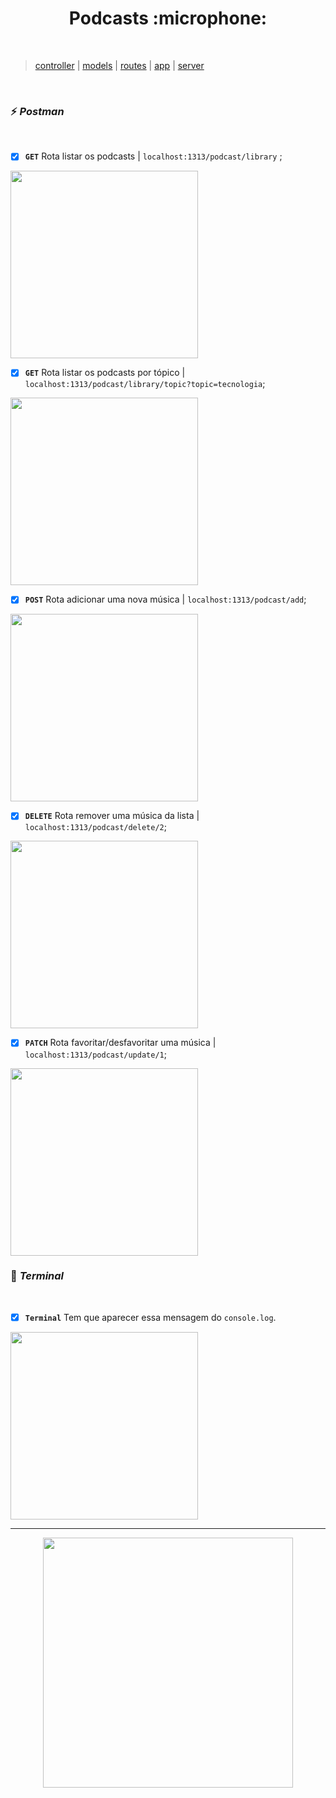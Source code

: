 <h1 align="center">  Podcasts :microphone: </h1> <br>

> [controller](src/../reprogramafy/src/controller/../../../controller/podcastsController.js)  | 
[models](src/../reprogramafy/src/models/../../../models/podcasts.json)  | 
[routes](src/../reprogramafy/src/routes/../../../routes/podcastsRoutes.js) |
[app](src/../reprogramafy/src/../../app.js) |
[server](src/../reprogramafy/../../server.js)

<br>

### :zap: *Postman* 
<br>


- [x]  **`GET`** Rota listar os podcasts | `localhost:1313/podcast/library` ;

<p>
  <img width="300" src="https://user-images.githubusercontent.com/84551213/171434415-5bb8b5f8-7230-403e-9eee-f5e04c5b2459.png" />
<br>
 
 - [x]  **`GET`** Rota listar os podcasts por tópico | `localhost:1313/podcast/library/topic?topic=tecnologia`;

<p>
  <img width="300" src="https://user-images.githubusercontent.com/84551213/171542497-32b3e37a-9882-4881-9f70-7d633efc4555.png" />
<br>
 
- [x]  **`POST`** Rota adicionar uma nova música | `localhost:1313/podcast/add`;

<p>
  <img width="300" src="https://user-images.githubusercontent.com/84551213/171434429-84d1273a-f235-4d92-a6b1-487a7b61d28f.png" />
<br>
 
- [x]  **`DELETE`** Rota remover uma música da lista | `localhost:1313/podcast/delete/2`;

<p>
  <img width="300" src="https://user-images.githubusercontent.com/84551213/171542651-2771e381-f30f-44eb-963c-4c0d75c5ccd4.png" />
<br>

- [x]  **`PATCH`** Rota favoritar/desfavoritar uma música | `localhost:1313/podcast/update/1`;

<p>
  <img width="300" src="https://user-images.githubusercontent.com/84551213/171434427-9699f8dc-ff60-4482-968d-545b744a73ea.png" />
<br>

### :slot_machine: *Terminal* 
<br>

- [x]  **`Terminal`** Tem que aparecer essa mensagem do `console.log`.

<p>
  <img width="300" src="https://user-images.githubusercontent.com/84551213/171425835-453b4670-0a55-4962-a964-bafd01c2c0a8.png" />
<br>



----

<p align="center">
  <img src="https://user-images.githubusercontent.com/84551213/171409937-0b0ccf13-7f64-420d-b41d-c83eaabc3b51.gif" width= "400px"/>
</p>
